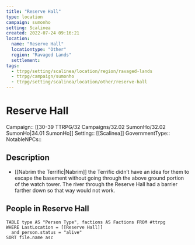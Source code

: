 ```yaml
---
title: "Reserve Hall"
type: location
campaign: sumonho
setting: Scalinea
created: 2022-07-24 09:16:21
location:
  name: "Reserve Hall"
  locationtype: "Other"
  region: "Ravaged Lands"
  settlement: 
tags:
  - ttrpg/setting/scalinea/location/region/ravaged-lands
  - ttrpg/campaign/sumonho
  - ttrpg/setting/scalinea/location/other/reserve-hall
---
```

# Reserve Hall

Campaign:: [[30-39 TTRPG/32 Campaigns/32.02 SumonHo/32.02 SumonHo|34.01 SumonHo]]
Setting:: [[Scalinea]]
GovernmentType::
NotableNPCs::

## Description

- [[Nabrim the Terrific|Nabrim]] the Terrific didn’t have an idea for them to escape the basement without going through the above ground portion of the watch tower. The river through the Reserve Hall had a barrier farther down so that way would not work.


## People in Reserve Hall

```dataview
TABLE type AS "Person Type", factions AS Factions FROM #ttrpg 
WHERE LastLocation = [[Reserve Hall]]
  and person.status = "alive"
SORT file.name asc
```




